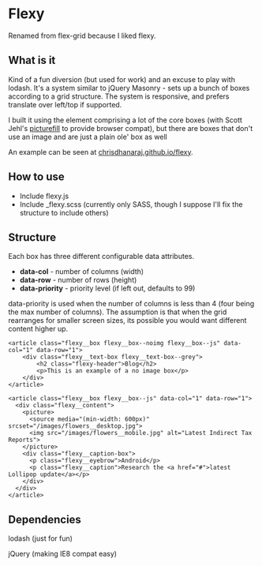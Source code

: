 # Flexy

Renamed from flex-grid because I liked flexy.

## What is it

Kind of a fun diversion (but used for work) and an excuse to play with lodash. It's a system similar to jQuery Masonry - sets up a bunch of boxes according to a grid structure. The system is responsive, and prefers translate over left/top if supported.

I built it using the <picture> element comprising a lot of the core boxes (with Scott Jehl's [picturefill](https://github.com/scottjehl/picturefill) to provide browser compat), but there are boxes that don't use an image and are just a plain ole' box as well

An example can be seen at [chrisdhanaraj.github.io/flexy](chrisdhanaraj.github.io/flexy).

## How to use

- Include flexy.js
- Include _flexy.scss (currently only SASS, though I suppose I'll fix the structure to include others)

## Structure

Each box has three different configurable data attributes. 

- **data-col** - number of columns (width)
- **data-row** - number of rows (height)
- **data-priority** - priority level (if left out, defaults to 99)

data-priority is used when the number of columns is less than 4 (four being the max number of columns). The assumption is that when the grid rearranges for smaller screen sizes, its possible you would want different content higher up.

	<article class="flexy__box flexy__box--noimg flexy__box--js" data-col="1" data-row="1">
    	<div class="flexy__text-box flexy__text-box--grey">
        	<h2 class="flexy-header">Blog</h2>
        	<p>This is an example of a no image box</p>
     	</div>
    </article>

    <article class="flexy__box flexy__box--js" data-col="1" data-row="1">
      <div class="flexy__content">
        <picture>
          <source media="(min-width: 600px)" srcset="/images/flowers__desktop.jpg">
          <img src="/images/flowers__mobile.jpg" alt="Latest Indirect Tax Reports">
        </picture>
        <div class="flexy__caption-box">
          <p class="flexy__eyebrow">Android</p>
          <p class="flexy__caption">Research the <a href="#">latest Lollipop update</a></p>
        </div>
      </div>
    </article>

## Dependencies

lodash (just for fun)

jQuery (making IE8 compat easy)
